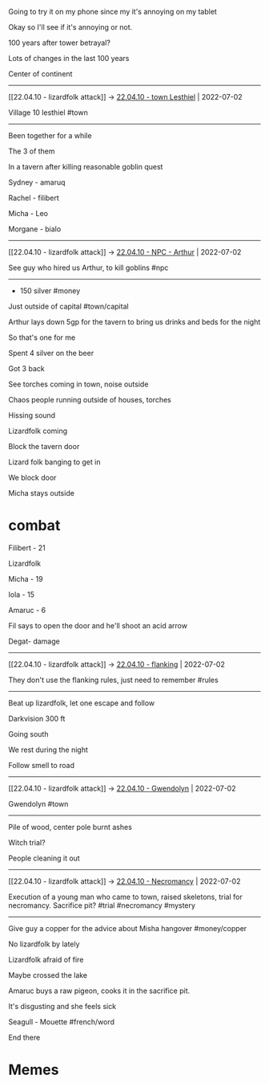 Going to try it on my phone since my it's annoying on my tablet



Okay so I'll see if it's annoying or not.



100 years after tower betrayal?



Lots of changes in the last 100 years



Center of continent



***



[[22.04.10 - lizardfolk attack]] -> [22.04.10 - town Lesthiel](../3%20-%20Insights/1%20-%20Insights/22.04.10%20-%20town%20Lesthiel.md) | 2022-07-02



Village 10 lesthiel #town



***



Been together for a while

The 3 of them



In a tavern after killing reasonable goblin quest



Sydney - amaruq

Rachel - filibert

Micha - Leo

Morgane - bialo



***



[[22.04.10 - lizardfolk attack]] -> [22.04.10 - NPC - Arthur](../3%20-%20Insights/1%20-%20Insights/22.04.10%20-%20NPC%20-%20Arthur.md) | 2022-07-02



See guy who hired us Arthur, to kill goblins #npc



***



+ 150 silver #money 



Just outside of capital #town/capital



Arthur lays down 5gp for the tavern to bring us drinks and beds for the night



So that's one for me

Spent 4 silver on the beer

Got 3 back



See torches coming in town, noise outside



Chaos people running outside of houses, torches

Hissing sound



Lizardfolk coming



Block the tavern door



Lizard folk banging to get in



We block door



Micha stays outside



# combat

Filibert - 21

Lizardfolk

Micha - 19

Iola - 15

Amaruc - 6



Fil says to open the door and he'll shoot an acid arrow



Degat- damage



***



[[22.04.10 - lizardfolk attack]] -> [22.04.10 - flanking](../3%20-%20Insights/1%20-%20Insights/22.04.10%20-%20flanking.md) | 2022-07-02



They don't use the flanking rules, just need to remember #rules



***





Beat up lizardfolk, let one escape and follow



Darkvision 300 ft



Going south



We rest during the night



Follow smell to road



***



[[22.04.10 - lizardfolk attack]] -> [22.04.10 - Gwendolyn](../3%20-%20Insights/1%20-%20Insights/22.04.10%20-%20Gwendolyn.md) | 2022-07-02



Gwendolyn #town



***



Pile of wood, center pole burnt ashes

Witch trial?



People cleaning it out

***



[[22.04.10 - lizardfolk attack]] -> [22.04.10 - Necromancy](../3%20-%20Insights/1%20-%20Insights/22.04.10%20-%20Necromancy.md) | 2022-07-02



Execution of a young man who came to town, raised skeletons, trial for necromancy. Sacrifice pit? #trial #necromancy #mystery



***



Give guy a copper for the advice about Misha hangover #money/copper 



No lizardfolk by lately

Lizardfolk afraid of fire 

Maybe crossed the lake





Amaruc buys a raw pigeon, cooks it in the sacrifice pit.



It's disgusting and she feels sick



Seagull - Mouette #french/word 



End there 





# Memes






